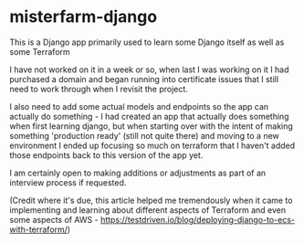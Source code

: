 # misterfarm-django
This is a Django app primarily used to learn some Django itself as well as some Terraform

I have not worked on it in a week or so, when last I was working on it I had purchased a domain and began running into certificate issues that I still need to work through when I revisit the project.

I also need to add some actual models and endpoints so the app can actually do something - I had created an app that actually does something when first learning django, but when starting over with the intent of making something 'production ready' (still not quite there) and moving to a new environment I ended up focusing so much on terraform that I haven't added those endpoints back to this version of the app yet.

I am certainly open to making additions or adjustments as part of an interview process if requested.

(Credit where it's due, this article helped me tremendously when it came to implementing and learning about different aspects of Terraform and even some aspects of AWS - https://testdriven.io/blog/deploying-django-to-ecs-with-terraform/)
